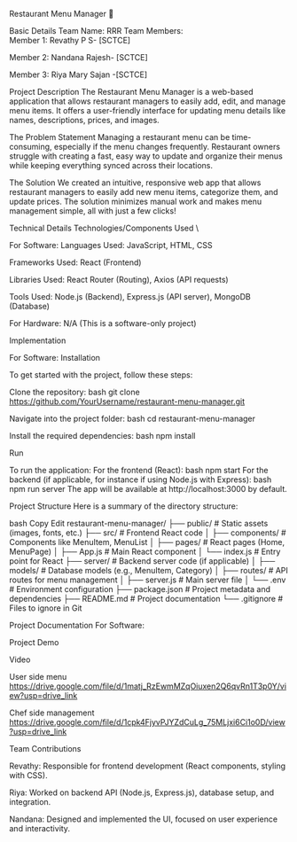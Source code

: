 Restaurant Menu Manager 🎯 

Basic Details 
Team Name: RRR 
Team Members:  
Member 1: Revathy P S- [SCTCE]  

Member 2: Nandana Rajesh- [SCTCE]  

Member 3: Riya Mary Sajan -[SCTCE] 

Project Description 
The Restaurant Menu Manager is a web-based application that allows restaurant managers to easily add, edit, and manage menu items. It offers a user-friendly interface for updating menu details like names, descriptions, prices, and images. 

 
The Problem Statement 
Managing a restaurant menu can be time-consuming, especially if the menu changes frequently. Restaurant owners struggle with creating a fast, easy way to update and organize their menus while keeping everything synced across their locations. 

 

The Solution 
We created an intuitive, responsive web app that allows restaurant managers to easily add new menu items, categorize them, and update prices. The solution minimizes manual work and makes menu management simple, all with just a few clicks! 

 
Technical Details 
Technologies/Components Used \

For Software: 
Languages Used: JavaScript, HTML, CSS 

Frameworks Used: React (Frontend) 

Libraries Used: React Router (Routing), Axios (API requests) 

Tools Used: Node.js (Backend), Express.js (API server), MongoDB (Database) 

For Hardware: 
N/A (This is a software-only project) 



Implementation 

For Software: 
Installation 

To get started with the project, follow these steps: 

Clone the repository: bash git clone https://github.com/YourUsername/restaurant-menu-manager.git 

Navigate into the project folder: bash cd restaurant-menu-manager 

Install the required dependencies: bash npm install 

Run 

To run the application: 
For the frontend (React): bash npm start 
For the backend (if applicable, for instance if using Node.js with Express): bash npm run server 
The app will be available at http://localhost:3000 by default. 


 Project Structure
Here is a summary of the directory structure:

bash
Copy
Edit
restaurant-menu-manager/
├── public/                    # Static assets (images, fonts, etc.)
├── src/                       # Frontend React code
│   ├── components/            # Components like MenuItem, MenuList
│   ├── pages/                 # React pages (Home, MenuPage)
│   ├── App.js                 # Main React component
│   └── index.js               # Entry point for React
├── server/                    # Backend server code (if applicable)
│   ├── models/                # Database models (e.g., MenuItem, Category)
│   ├── routes/                # API routes for menu management
│   ├── server.js              # Main server file
│   └── .env                   # Environment configuration
├── package.json               # Project metadata and dependencies
├── README.md                  # Project documentation
└── .gitignore                 # Files to ignore in Git


Project Documentation 
For Software: 


Project Demo 

Video 

User side menu
https://drive.google.com/file/d/1matj_RzEwmMZqOiuxen2Q6qvRn1T3p0Y/view?usp=drive_link

Chef side management
https://drive.google.com/file/d/1cpk4FjyvPJYZdCuLg_75MLjxi6Ci1o0D/view?usp=drive_link




Team Contributions 

Revathy: Responsible for frontend development (React components, styling with CSS). 

Riya: Worked on backend API (Node.js, Express.js), database setup, and integration. 

Nandana: Designed and implemented the UI, focused on user experience and interactivity.
